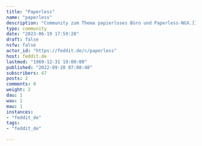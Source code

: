 ```yaml
---
title: "Paperless" 
name: "paperless"
description: "Community zum Thema papierloses Büro und Paperless-NGX.[Icon](https://www.flaticon.com/free-icons/paper-plane)"
type: community
date: "2023-06-19 17:59:28"
draft: false
nsfw: false
actor_id: "https://feddit.de/c/paperless"
host: feddit.de
lastmod: "1969-12-31 19:00:00"
published: "2022-09-28 07:08:48"
subscribers: 47
posts: 2
comments: 0
weight: 2
dau: 1
wau: 1
mau: 1
instances:
- "feddit_de"
tags: 
- "feddit_de"

---
```

